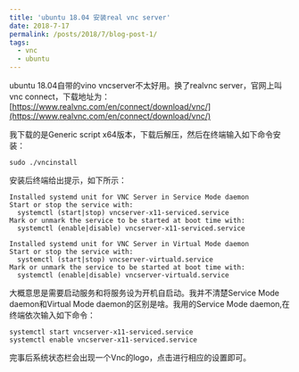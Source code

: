```yaml
---
title: 'ubuntu 18.04 安装real vnc server'
date: 2018-7-17
permalink: /posts/2018/7/blog-post-1/
tags:
  - vnc
  - ubuntu
---
```


ubuntu 18.04自带的vino vncserver不太好用。换了realvnc server，官网上叫vnc connect，下载地址为：[https://www.realvnc.com/en/connect/download/vnc/](https://www.realvnc.com/en/connect/download/vnc/)

我下载的是Generic script x64版本，下载后解压，然后在终端输入如下命令安装：

```
sudo ./vncinstall
```

安装后终端给出提示，如下所示：

```
Installed systemd unit for VNC Server in Service Mode daemon
Start or stop the service with:
  systemctl (start|stop) vncserver-x11-serviced.service
Mark or unmark the service to be started at boot time with:
  systemctl (enable|disable) vncserver-x11-serviced.service

Installed systemd unit for VNC Server in Virtual Mode daemon
Start or stop the service with:
  systemctl (start|stop) vncserver-virtuald.service
Mark or unmark the service to be started at boot time with:
  systemctl (enable|disable) vncserver-virtuald.service
```

大概意思是需要启动服务和将服务设为开机自启动。我并不清楚Service Mode daemon和Virtual Mode daemon的区别是啥。我用的Service Mode daemon,在终端依次输入如下命令：

```
systemctl start vncserver-x11-serviced.service
systemctl enable vncserver-x11-serviced.service
```

完事后系统状态栏会出现一个Vnc的logo，点击进行相应的设置即可。